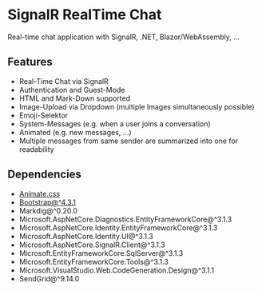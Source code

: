 # SignalR RealTime Chat
Real-time chat application with SignalR, .NET, Blazor/WebAssembly, ...

## Features
* Real-Time Chat via SignalR
* Authentication and Guest-Mode
* HTML and Mark-Down supported
* Image-Upload via Dropdown (multiple Images simultaneously possible)
* Emoji-Selektor
* System-Messages (e.g. when a user joins a conversation)
* Animated (e.g. new messages, ...)
* Multiple messages from same sender are summarized into one for readability


## Dependencies
* [Animate.css](https://daneden.github.io/animate.css)
* [Bootstrap@^4.3.1](https://getbootstrap.com)
* Markdig@^0.20.0
* Microsoft.AspNetCore.Diagnostics.EntityFrameworkCore@^3.1.3
* Microsoft.AspNetCore.Identity.EntityFrameworkCore@^3.1.3
* Microsoft.AspNetCore.Identity.UI@^3.1.3
* Microsoft.AspNetCore.SignalR.Client@^3.1.3
* Microsoft.EntityFrameworkCore.SqlServer@^3.1.3
* Microsoft.EntityFrameworkCore.Tools@^3.1.3
* Microsoft.VisualStudio.Web.CodeGeneration.Design@^3.1.1
* SendGrid@^9.14.0
